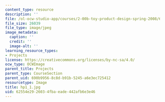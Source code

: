 ```yaml
---
content_type: resource
description: ''
file: /ol-ocw-studio-app/courses/2-00b-toy-product-design-spring-2008/62554e2926034fbaeade442afb6e3e46_hp1_1.jpg
file_size: 26039
file_type: image/jpeg
image_metadata:
  caption: ''
  credit: ''
  image-alt: ''
learning_resource_types:
- Projects
license: https://creativecommons.org/licenses/by-nc-sa/4.0/
ocw_type: OCWImage
parent_title: Projects
parent_type: CourseSection
parent_uid: 690b9956-8c8d-b91b-5245-a6e3ec725412
resourcetype: Image
title: hp1_1.jpg
uid: 62554e29-2603-4fba-eade-442afb6e3e46
---
```

